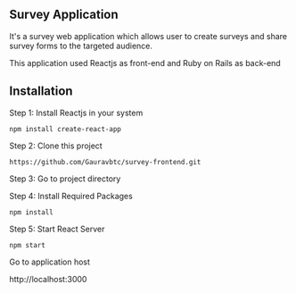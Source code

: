 ## Survey Application

It's a survey web application which allows user to create surveys and share survey forms to the targeted audience.

This application used Reactjs as front-end and Ruby on Rails as back-end 

## Installation

Step 1: Install Reactjs in your system

```
npm install create-react-app
```

Step 2: Clone this project
```
https://github.com/Gauravbtc/survey-frontend.git
```

Step 3: Go to project directory 

Step 4: Install Required Packages
```
npm install 
```

Step 5: Start React Server 
```
npm start
```

Go to application host

http://localhost:3000
